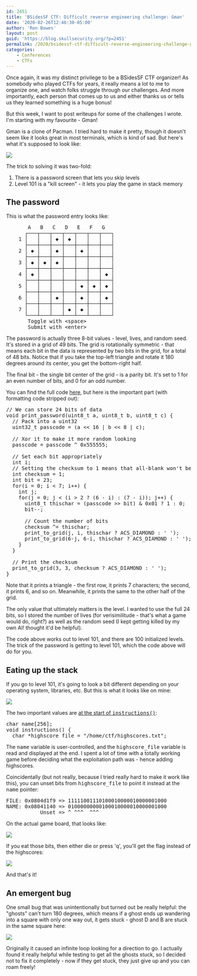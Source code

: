 ```yaml
---
id: 2451
title: 'BSidesSF CTF: Difficult reverse engineering challenge: Gman'
date: '2020-02-26T12:46:30-05:00'
author: 'Ron Bowes'
layout: post
guid: 'https://blog.skullsecurity.org/?p=2451'
permalink: /2020/bsidessf-ctf-difficult-reverse-engineering-challenge-gman
categories:
    - Conferences
    - CTFs
---
```


Once again, it was my distinct privilege to be a BSidesSF CTF organizer! As somebody who played CTFs for years, it really means a lot to me to organize one, and watch folks struggle through our challenges. And more importantly, each person that comes up to us and either thanks us or tells us they learned something is a huge bonus!

But this week, I want to post writeups for some of the challenges I wrote. I'm starting with my favourite - Gman!
<!--more-->
Gman is a clone of Pacman. I tried hard to make it pretty, though it doesn't seem like it looks great in most terminals, which is kind of sad. But here's what it's supposed to look like:

<img src="https://blogdata.skullsecurity.org/gman-1.png" />

The trick to solving it was two-fold:

<ol>
<li>There is a password screen that lets you skip levels</li>
<li>Level 101 is a "kill screen" - it lets you play the game in stack memory</li>
</ol>

<h2>The password</h2>

This is what the password entry looks like:

<pre>
       A   B   C   D   E   F   G
      ┌───┬───┬───┬───┬───┬───┬───┐
    1 │   │   │ ◆ │ ◆ │   │   │   │
      ├───┼───┼───┼───┼───┼───┼───┤
    2 │ ◆ │   │ ◆ │   │ ◆ │   │   │
      ├───┼───┼───┼───┼───┼───┼───┤
    3 │ ◆ │ ◆ │ ◆ │   │   │   │   │
      ├───┼───┼───┼───┼───┼───┼───┤
    4 │ ◆ │   │   │   │   │   │ ◆ │
      ├───┼───┼───┼───┼───┼───┼───┤
    5 │   │   │   │   │ ◆ │ ◆ │ ◆ │
      ├───┼───┼───┼───┼───┼───┼───┤
    6 │   │   │ ◆ │   │ ◆ │   │ ◆ │
      ├───┼───┼───┼───┼───┼───┼───┤
    7 │   │   │   │ ◆ │ ◆ │   │   │
      └───┴───┴───┴───┴───┴───┴───┘
       Toggle with &lt;space&gt;
       Submit with &lt;enter&gt;
</pre>

The password is actually three 8-bit values - level, lives, and random seed. It's stored in a grid of 49 bits. The grid is rotationally symmetric - that means each bit in the data is represented by two bits in the grid, for a total of 48 bits. Notice that if you take the top-left triangle and rotate it 180 degrees around its center, you get the bottom-right half.

The final bit - the single bit center of the grid - is a parity bit. It's set to 1 for an even number of bits, and 0 for an odd number.

You can find the full code <a href="https://github.com/BSidesSF/ctf-2020-release/blob/master/gman/challenge/src/password.c#L75">here</a>, but here is the important part (with formatting code stripped out):

<pre>
// We can store 24 bits of data
void print_password(uint8_t a, uint8_t b, uint8_t c) {
  // Pack into a uint32
  uint32_t passcode = (a << 16 | b << 8 | c);

  // Xor it to make it more random looking
  passcode = passcode ^ 0x555555;

  // Set each bit appropriately
  int i;
  // Setting the checksum to 1 means that all-blank won't be valid
  int checksum = 1;
  int bit = 23;
  for(i = 0; i < 7; i++) {
    int j;
    for(j = 0; j < (i > 2 ? (6 - i) : (7 - i)); j++) {
      uint8_t thischar = (passcode >> bit) & 0x01 ? 1 : 0;
      bit--;

      // Count the number of bits
      checksum ^= thischar;
      print_to_grid(j, i, thischar ? ACS_DIAMOND : ' ');
      print_to_grid(6-j, 6-i, thischar ? ACS_DIAMOND : ' ');
    }
  }

  // Print the checksum
  print_to_grid(3, 3, checksum ? ACS_DIAMOND : ' ');
}
</pre>

Note that it prints a triangle - the first row, it prints 7 characters; the second, it prints 6, and so on. Meanwhile, it prints the same to the other half of the grid.

The only value that ultimately matters is the level. I wanted to use the full 24 bits, so I stored the number of lives (for verisimilitude - that's what a game would do, right?) as well as the random seed (I kept getting killed by my own AI! thought it'd be helpful).

The code above works out to level 101, and there are 100 initialized levels. The trick of the password is getting to level 101, which the code above will do for you.

<h2>Eating up the stack</h2>

If you go to level 101, it's going to look a bit different depending on your operating system, libraries, etc. But this is what it looks like on mine:

<img src="https://blogdata.skullsecurity.org/gman-2.png" />

The two important values are <a href="https://github.com/BSidesSF/ctf-2020-release/blob/master/gman/challenge/src/gman.c#L800">at the start of <tt>instructions()</tt></a>:

<pre>
char name[256];
void instructions() {
  char *highscore_file = "/home/ctf/highscores.txt";
</pre>

The <tt>name</tt> variable is user-controlled, and the <tt>highscore_file</tt> variable is read and displayed at the end. I spent a lot of time with a totally working game before deciding what the exploitation path was - hence adding highscores.

Coincidentally (but not really, because I tried really hard to make it work like this), you can unset bits from <tt>highscore_file</tt> to point it instead at the <tt>name</tt> pointer:

<pre>
FILE: 0x0804d1f9 => 11111001110100010000010000001000
NAME: 0x08041140 => 01000000000100010000010000001000
           Unset => ^ ^^^  ^^^
</pre>

On the actual game board, that looks like:

<img src="https://blogdata.skullsecurity.org/gman-3.png" />

If you eat those bits, then either die or press 'q', you'll get the flag instead of the highscores:

<img src="https://blogdata.skullsecurity.org/gman-4.png" />

And that's it!

<h2>An emergent bug</h2>

One small bug that was unintentionally but turned out be really helpful: the "ghosts" can't turn 180 degrees, which means if a ghost ends up wandering into a square with only one way out, it gets stuck - ghost D and B are stuck in the same square here:

<img src="https://blogdata.skullsecurity.org/gman-3.png" />

Originally it caused an infinite loop looking for a direction to go. I actually found it really helpful while testing to get all the ghosts stuck, so I decided not to fix it completely - now if they get stuck, they just give up and you can roam freely!
